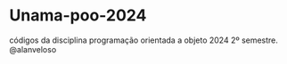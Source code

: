 # Unama-poo-2024
códigos da disciplina programação orientada a objeto 2024 2º semestre. @alanveloso

